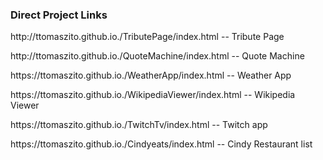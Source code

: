 

<div>
  
  <h3>Direct Project Links</h3>
  
  <p> http://ttomaszito.github.io./TributePage/index.html -- Tribute Page  </p>
  <p> http://ttomaszito.github.io./QuoteMachine/index.html -- Quote Machine </p>
  <p>https://ttomaszito.github.io./WeatherApp/index.html -- Weather App</p>
  <p>https://ttomaszito.github.io./WikipediaViewer/index.html -- Wikipedia Viewer</p>
  <p>https://ttomaszito.github.io./TwitchTv/index.html -- Twitch app</p>
  <bk>
  <p>https://ttomaszito.github.io./Cindyeats/index.html -- Cindy Restaurant list</p>
 
  
</div>
  
  
 
